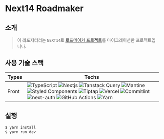 # Next14 Roadmaker

## 소개

> 이 레포지터리는 `NEXT14`로 [로드메이커 프로젝트](https://github.com/road-maker/road-maker-react-typescript/tree/master)를 마이그레이션한 프로젝트입니다.

<!--
메인 페이지
마이페이지
로드맵 작성
로드맵 완성
-->

## 사용 기술 스택

| Types | Techs                                                                                                                                                                                                                                                                                                                                                                                                                                                                                                                                                                                                                                                                                                                                                                                                                                                                                                                                                                                                                                                                                                                                                             |
| ----- | ----------------------------------------------------------------------------------------------------------------------------------------------------------------------------------------------------------------------------------------------------------------------------------------------------------------------------------------------------------------------------------------------------------------------------------------------------------------------------------------------------------------------------------------------------------------------------------------------------------------------------------------------------------------------------------------------------------------------------------------------------------------------------------------------------------------------------------------------------------------------------------------------------------------------------------------------------------------------------------------------------------------------------------------------------------------------------------------------------------------------------------------------------------------- |
| Front | ![TypeScript](https://img.shields.io/badge/typescript-%23007ACC.svg?style=flat&logo=typescript&logoColor=white) ![Nextjs](https://img.shields.io/badge/next.js-000000?style=flat&logo=nextdotjs&logoColor=white) ![Tanstack Query](https://img.shields.io/badge/-tanstack%20Query-FF4154?style=flat&logo=react%20query&logoColor=white) ![Mantine](https://img.shields.io/badge/Mantine-ffffff?style=flat&logo=Mantine&logoColor=339af0) ![Styled Components](https://img.shields.io/badge/styled--components-DB7093?style=flat&logo=styled-components&logoColor=white) ![Tiptap](https://img.shields.io/badge/Tiptap-ffffff?style=flat) ![Vercel](https://img.shields.io/badge/vercel-%23000000.svg?style=flat&logo=vercel&logoColor=white) ![Commitlint](https://img.shields.io/badge/commitlint-0352fc.svg?style=flat&logo=commitlint&logoColor=fc4103) ![next-auth](https://img.shields.io/badge/next--auth-5.5.0--beta--3-end%20) ![GitHub Actions](https://img.shields.io/badge/github%20actions-%232671E5.svg?style=flat&logo=githubactions&logoColor=white) ![Yarn](https://img.shields.io/badge/yarn-%232C8EBB.svg?style=flat&logo=yarn&logoColor=white) |

<!--
예정

| Test       | ![vitest](https://img.shields.io/badge/-vitest-%23FFFFFF?style=flat&logo=vitest&logoColor=058a5e) ![cypress](https://img.shields.io/badge/-cypress-%23E5E5E5?style=flat&logo=cypress&logoColor=058a5e) ![Testing-Library](https://img.shields.io/badge/-Testing%20Library-%23E33332?style=flat&logo=testing-library&logoColor=white) ![Storybook](https://img.shields.io/badge/-Storybook-FF4785?style=flat&logo=storybook&logoColor=white) [MSW](https://mswjs.io/) [Chromatic](https://www.chromatic.com/) |
-->

## 실행

```bash
$ yarn install
$ yarn run dev
```
